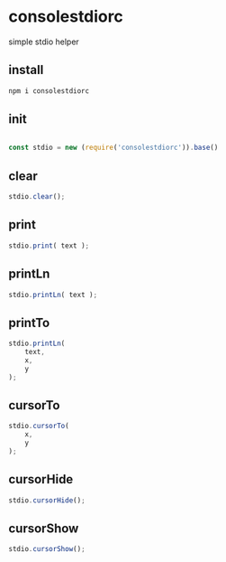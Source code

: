 # consolestdiorc  

simple stdio helper

## install 

```bash
npm i consolestdiorc

```


## init

```javascript

const stdio = new (require('consolestdiorc')).base()

```


## clear

```javascript
stdio.clear();

```


## print
```javascript
stdio.print( text );

```


## printLn

```javascript
stdio.printLn( text );

```


## printTo
```javascript
stdio.printLn(
    text,
    x,
    y
);

```


## cursorTo

```javascript
stdio.cursorTo( 
    x,
    y
);

```

## cursorHide

```javascript
stdio.cursorHide();

```

## cursorShow

```javascript
stdio.cursorShow();

```
